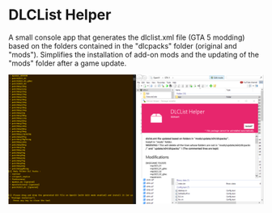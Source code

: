 # DLCList Helper

A small console app that generates the dlclist.xml file (GTA 5 modding) based on the folders contained in the "dlcpacks" folder (original and "mods"). 
Simplifies the installation of add-on mods and the updating of the "mods" folder after a game update.

![Preview of the console app and the generated OIV](./preview.png)